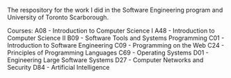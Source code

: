 The respository for the work I did in the Software Engineering program and University of Toronto Scarborough.

Courses:
A08 - Introduction to Computer Science I
A48 - Introduction to Computer Science II
B09 - Software Tools and Systems Programming
C01 - Introduction to Software Engineering
C09 - Programming on the Web
C24 - Principles of Programming Languages
C69 - Operating Systems
D01 - Engineering Large Software Systems
D27 - Computer Networks and Security
D84 - Artificial Intelligence
